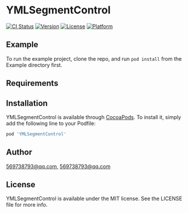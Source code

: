 # YMLSegmentControl

[![CI Status](http://img.shields.io/travis/569738793@qq.com/YMLSegmentControl.svg?style=flat)](https://travis-ci.org/569738793@qq.com/YMLSegmentControl)
[![Version](https://img.shields.io/cocoapods/v/YMLSegmentControl.svg?style=flat)](http://cocoapods.org/pods/YMLSegmentControl)
[![License](https://img.shields.io/cocoapods/l/YMLSegmentControl.svg?style=flat)](http://cocoapods.org/pods/YMLSegmentControl)
[![Platform](https://img.shields.io/cocoapods/p/YMLSegmentControl.svg?style=flat)](http://cocoapods.org/pods/YMLSegmentControl)

## Example

To run the example project, clone the repo, and run `pod install` from the Example directory first.

## Requirements

## Installation

YMLSegmentControl is available through [CocoaPods](http://cocoapods.org). To install
it, simply add the following line to your Podfile:

```ruby
pod 'YMLSegmentControl'
```

## Author

569738793@qq.com, 569738793@qq.com

## License

YMLSegmentControl is available under the MIT license. See the LICENSE file for more info.
